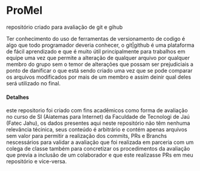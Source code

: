 # ProMel
repositório criado para avaliação de git e gihub

Ter conhecimento do uso de ferramentas de versionamento de codigo é algo que todo programador deveria
conhecer, o git|github é uma plataforma de fácil aprendizado e que é muito útil principalmente para
trabalhos em equipe uma vez que permite a alteração de qualquer arquivo por qualquer membro do grupo
sem o temor de alterações que possam ser prejudiciais a ponto de danificar o que está sendo criado
uma vez que se pode comparar os arquivos modificados por mais de um membro e assim deinir qual deles
será utilizado no final.

#### Detalhes

este repositorio foi criado com fins acadêmicos como forma de avaliação no curso de SI (Aiatemas para Internet) da Faculdade de Tecnologi de Jaú (Fatec Jahu), os dados presentes aqui neste repositório não têm nenhuma relevância técinica, seus conteúdo é arbitrário e contém apenas arquivos sem valor para permitir a realização dos commits, PRs e Branchs nescessários para validar a avaliação que foi realizada em parceria com um colega de classe também para concretizar os procedimentos da avaliação que previa a inclusão de um colaborador e que este realizasse PRs em meu repositório e vice-versa.
